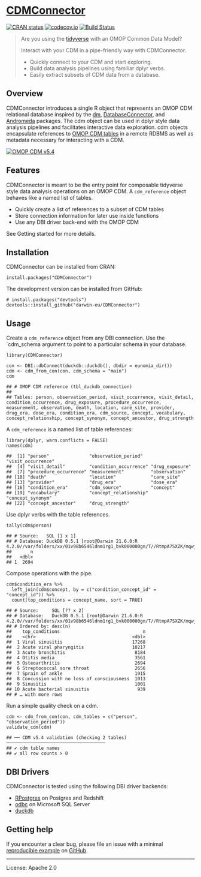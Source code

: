<!-- README.md is generated from README.Rmd. Please edit that file -->

# [CDMConnector](https://odyosg.github.io/CDMConnector/)

<!-- badges: start -->

[![CRAN
status](https://www.r-pkg.org/badges/version/CDMConnector)](https://CRAN.R-project.org/package=CDMConnector)
[![codecov.io](https://codecov.io/github/OdyOSG/CDMConnector/coverage.svg?branch=main)](https://codecov.io/github/OdyOSG/CDMConnector?branch=main)
[![Build
Status](https://github.com/OdyOSG/CDMConnector/workflows/R-CMD-check/badge.svg)](https://github.com/OdyOSG/CDMConnector/actions?query=workflow%3AR-CMD-check)
<!-- badges: end -->

> Are you using the [tidyverse](https://www.tidyverse.org/) with an OMOP
> Common Data Model?
>
> Interact with your CDM in a pipe-friendly way with CDMConnector.
>
> -   Quickly connect to your CDM and start exploring.
> -   Build data analysis pipelines using familiar dplyr verbs.
> -   Easily extract subsets of CDM data from a database.

## Overview

CDMConnector introduces a single R object that represents an OMOP CDM
relational database inspired by the [dm](https://dm.cynkra.com/),
[DatabaseConnector](http://ohdsi.github.io/DatabaseConnector/), and
[Andromeda](https://ohdsi.github.io/Andromeda/) packages. The cdm object
can be used in dplyr style data analysis pipelines and facilitates
interactive data exploration. cdm objects encapsulate references to
[OMOP CDM tables](https://ohdsi.github.io/CommonDataModel/) in a remote
RDBMS as well as metadata necessary for interacting with a CDM.

[![OMOP CDM
v5.4](https://ohdsi.github.io/CommonDataModel/images/cdm54.png)](https://ohdsi.github.io/CommonDataModel/)

## Features

CDMConnector is meant to be the entry point for composable tidyverse
style data analysis operations on an OMOP CDM. A `cdm_reference` object
behaves like a named list of tables.

-   Quickly create a list of references to a subset of CDM tables
-   Store connection information for later use inside functions
-   Use any DBI driver back-end with the OMOP CDM

See Getting started for more details.

## Installation

CDMConnector can be installed from CRAN:

    install.packages("CDMConnector")

The development version can be installed from GitHub:

    # install.packages("devtools")
    devtools::install_github("darwin-eu/CDMConnector")

## Usage

Create a `cdm_reference` object from any DBI connection. Use the
\`cdm\_schema argument to point to a particular schema in your database.

    library(CDMConnector)

    con <- DBI::dbConnect(duckdb::duckdb(), dbdir = eunomia_dir())
    cdm <- cdm_from_con(con, cdm_schema = "main")
    cdm

    ## # OMOP CDM reference (tbl_duckdb_connection)
    ## 
    ## Tables: person, observation_period, visit_occurrence, visit_detail, condition_occurrence, drug_exposure, procedure_occurrence, measurement, observation, death, location, care_site, provider, drug_era, dose_era, condition_era, cdm_source, concept, vocabulary, concept_relationship, concept_synonym, concept_ancestor, drug_strength

A `cdm_reference` is a named list of table references:

    library(dplyr, warn.conflicts = FALSE)
    names(cdm)

    ##  [1] "person"               "observation_period"   "visit_occurrence"    
    ##  [4] "visit_detail"         "condition_occurrence" "drug_exposure"       
    ##  [7] "procedure_occurrence" "measurement"          "observation"         
    ## [10] "death"                "location"             "care_site"           
    ## [13] "provider"             "drug_era"             "dose_era"            
    ## [16] "condition_era"        "cdm_source"           "concept"             
    ## [19] "vocabulary"           "concept_relationship" "concept_synonym"     
    ## [22] "concept_ancestor"     "drug_strength"

Use dplyr verbs with the table references.

    tally(cdm$person)

    ## # Source:   SQL [1 x 1]
    ## # Database: DuckDB 0.5.1 [root@Darwin 21.6.0:R 4.2.0//var/folders/xx/01v98b6546ldnm1rg1_bvk000000gn/T//RtmpA7SXZK/mqwjfklh/cdm.duckdb]
    ##       n
    ##   <dbl>
    ## 1  2694

Compose operations with the pipe.

    cdm$condition_era %>%
      left_join(cdm$concept, by = c("condition_concept_id" = "concept_id")) %>% 
      count(top_conditions = concept_name, sort = TRUE)

    ## # Source:     SQL [?? x 2]
    ## # Database:   DuckDB 0.5.1 [root@Darwin 21.6.0:R 4.2.0//var/folders/xx/01v98b6546ldnm1rg1_bvk000000gn/T//RtmpA7SXZK/mqwjfklh/cdm.duckdb]
    ## # Ordered by: desc(n)
    ##    top_conditions                               n
    ##    <chr>                                    <dbl>
    ##  1 Viral sinusitis                          17268
    ##  2 Acute viral pharyngitis                  10217
    ##  3 Acute bronchitis                          8184
    ##  4 Otitis media                              3561
    ##  5 Osteoarthritis                            2694
    ##  6 Streptococcal sore throat                 2656
    ##  7 Sprain of ankle                           1915
    ##  8 Concussion with no loss of consciousness  1013
    ##  9 Sinusitis                                 1001
    ## 10 Acute bacterial sinusitis                  939
    ## # … with more rows

Run a simple quality check on a cdm.

    cdm <- cdm_from_con(con, cdm_tables = c("person", "observation_period"))
    validate_cdm(cdm)

    ## ── CDM v5.4 validation (checking 2 tables) ─────────────────────────────────────
    ## ✔ cdm table names
    ## ✔ all row counts > 0

## DBI Drivers

CDMConnector is tested using the following DBI driver backends:

-   [RPostgres](https://rpostgres.r-dbi.org/reference/postgres) on
    Postgres and Redshift
-   [odbc](https://solutions.rstudio.com/db/r-packages/odbc/) on
    Microsoft SQL Server
-   [duckdb](https://duckdb.org/docs/api/r)

## Getting help

If you encounter a clear bug, please file an issue with a minimal
[reproducible example](https://reprex.tidyverse.org/) on
[GitHub](https://github.com/OdyOSG/CDMConnector/issues).

------------------------------------------------------------------------

License: Apache 2.0
